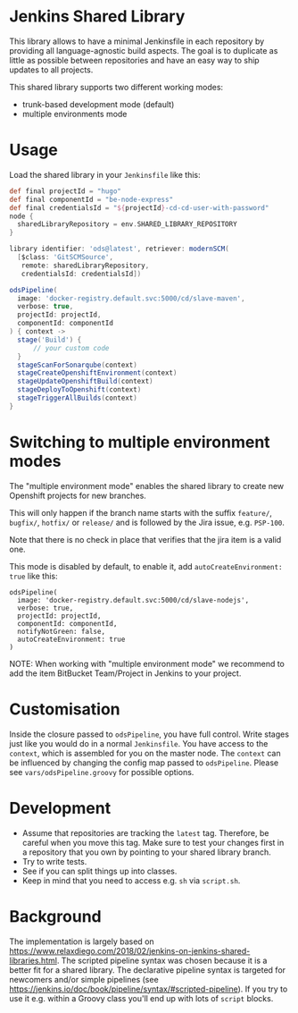 # Jenkins Shared Library

This library allows to have a minimal Jenkinsfile in each repository by providing all language-agnostic build aspects. The goal is to duplicate as little as possible between repositories and have an easy way to ship updates to all projects.

This shared library supports two different working modes: 
* trunk-based development mode (default) 
* multiple environments mode

# Usage

Load the shared library in your `Jenkinsfile` like this:
```groovy
def final projectId = "hugo"
def final componentId = "be-node-express"
def final credentialsId = "${projectId}-cd-cd-user-with-password"
node {
  sharedLibraryRepository = env.SHARED_LIBRARY_REPOSITORY
}

library identifier: 'ods@latest', retriever: modernSCM(
  [$class: 'GitSCMSource',
   remote: sharedLibraryRepository,
   credentialsId: credentialsId])

odsPipeline(
  image: 'docker-registry.default.svc:5000/cd/slave-maven',
  verbose: true,
  projectId: projectId,
  componentId: componentId
) { context ->
  stage('Build') {
      // your custom code
  }
  stageScanForSonarqube(context)
  stageCreateOpenshiftEnvironment(context)
  stageUpdateOpenshiftBuild(context)
  stageDeployToOpenshift(context)
  stageTriggerAllBuilds(context)
}
```

# Switching to multiple environment modes

The "multiple environment mode" enables the shared library to create new Openshift projects for new branches.

This will only happen if the branch name starts with the suffix `feature/`, `bugfix/`, `hotfix/` or `release/` and is followed by the Jira issue, e.g. `PSP-100`.

Note that there is no check in place that verifies that the jira item is a valid one.

This mode is disabled by default, to enable it, add `autoCreateEnvironment: true` like this:
```
odsPipeline(
  image: 'docker-registry.default.svc:5000/cd/slave-nodejs',
  verbose: true,
  projectId: projectId,
  componentId: componentId,
  notifyNotGreen: false,
  autoCreateEnvironment: true
)
```

NOTE: When working with "multiple environment mode" we recommend to add the item BitBucket Team/Project in Jenkins to your project.  

# Customisation

Inside the closure passed to `odsPipeline`, you have full control. Write stages just like you would do in a normal `Jenkinsfile`. You have access to the `context`, which is assembled for you on the master node. The `context` can be influenced by changing the config map passed to `odsPipeline`. Please see `vars/odsPipeline.groovy` for possible options.


# Development
* Assume that repositories are tracking the `latest` tag. Therefore, be careful when you move this tag. Make sure to test your changes first in a repository that you own by pointing to your shared library branch.
* Try to write tests.
* See if you can split things up into classes.
* Keep in mind that you need to access e.g. `sh` via `script.sh`.

# Background
The implementation is largely based on https://www.relaxdiego.com/2018/02/jenkins-on-jenkins-shared-libraries.html. The scripted pipeline syntax was chosen because it is a better fit for a shared library. The declarative pipeline syntax is targeted for newcomers and/or simple pipelines (see https://jenkins.io/doc/book/pipeline/syntax/#scripted-pipeline). If you try to use it e.g. within a Groovy class you'll end up with lots of `script` blocks.
